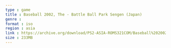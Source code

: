 ```yaml
---
type : game
title : Baseball 2002, The - Battle Ball Park Sengen (Japan)
genre : 
format : iso
region : asia
link : https://archive.org/download/PS2-ASIA-ROMS321COM/Baseball%202002%2C%20The%20-%20Battle%20Ball%20Park%20Sengen%20%28Japan%29.7z
size : 233MB
---
```

